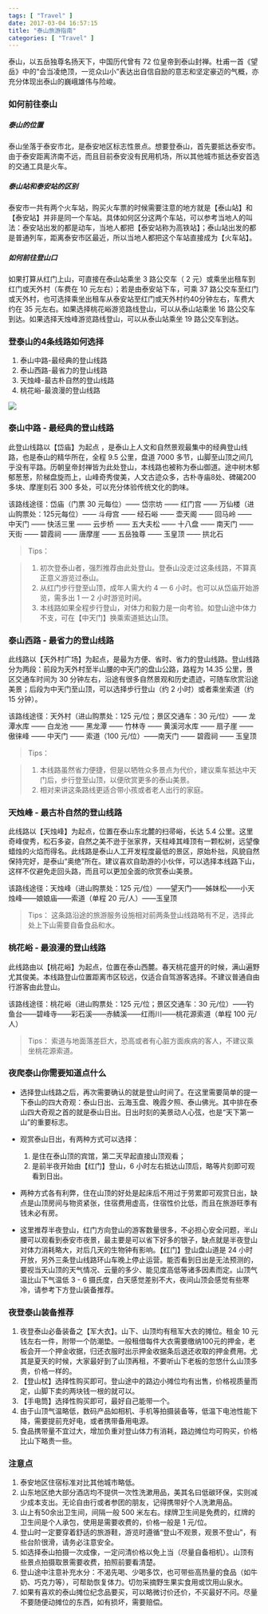 ```yaml
---
tags: [ "Travel" ]
date: 2017-03-04 16:57:15
title: "泰山旅游指南"
categories: [ "Travel" ]
---
```


泰山，以五岳独尊名扬天下，中国历代曾有 72 位皇帝到泰山封禅。杜甫一首《望岳》中的“会当凌绝顶，一览众山小”表达出自信自励的意志和坚定豪迈的气概，亦充分体现出泰山的巍峨雄伟与险峻。

<!--more-->

### 如何前往泰山

##### 泰山的位置

泰山坐落于泰安市北，是泰安地区标志性景点。想要登泰山，首先要抵达泰安市。由于泰安距离济南不远，而且目前泰安没有民用机场，所以其他城市抵达泰安首选的交通工具是火车。

##### 泰山站和泰安站的区别

泰安市一共有两个火车站，购买火车票的时候需要注意的地方就是【泰山站】和【泰安站】并非是同一个车站。具体如何区分这两个车站，可以参考当地人的叫法：泰安站出发的都是动车，当地人都把【泰安站称为高铁站】；泰山站出发的都是普通列车，距离泰安市区最近，所以当地人都把这个车站直接成为【火车站】。

##### 如何前往登山口

如果打算从红门上山，可直接在泰山站乘坐 3 路公交车（ 2 元）或乘坐出租车到红门或天外村（车费在 10 元左右）；若是由泰安站下车，可乘 37 路公交车至红门或天外村，也可选择乘坐出租车从泰安站至红门或天外村约40分钟左右，车费大约在 35 元左右。如果选择桃花峪游览路线登山，可以从泰山站乘坐 16 路公交车到达。如果选择天烛峰游览路线登山，可以从泰山站乘坐 19 路公交车到达。

### 登泰山的4条线路如何选择

1. 泰山中路-最经典的登山线路
2. 泰山西路-最省力的登山线路
3. 天烛峰-最古朴自然的登山线路
4. 桃花峪-最浪漫的登山线路

![](https://tc.tosone.cn/20190703180529.jpeg)

### 泰山中路 - 最经典的登山线路
此登山线路以【岱庙】为起点 ，是泰山上人文和自然景观最集中的经典登山线路，也是泰山的精华所在，全程 9.5 公里，盘道 7000 多节，山脚至山顶之间几乎没有平路。历朝皇帝封禅皆为此处登山，本线路也被称为泰山御道。途中树木郁郁葱葱，阶梯盘旋而上，山峰奇秀俊美，人文古迹众多，古朴寺庙8处、碑碣200多块、摩崖刻石 300 多处，可以充分体验传统文化的韵味。


该路线途径：岱庙（门票 30 元每位）—— 岱宗坊 —— 红门宫 —— 万仙楼（进山购票处：125元每位）—— 斗母宫 —— 经石峪 —— 壶天阁 —— 回马岭 —— 中天门 —— 快活三里 —— 云步桥 —— 五大夫松 —— 十八盘 —— 南天门 —— 天街 —— 碧霞祠 —— 唐摩崖 —— 五岳独尊 —— 玉皇顶 —— 拱北石

> Tips：

>  1. 初次登泰山者，强烈推荐由此处登山。登泰山没走过这条线路，不算真正意义游览过泰山。
>  2. 从红门步行登至山顶，成年人需大约 4 — 6 小时。也可以从岱庙开始游览，需多出 1 — 2 小时游览时间。
>  3. 本线路如果全程步行登山，对体力和毅力是一向考验。如登山途中体力不支，可在【中天门】换乘索道抵达山顶。

### 泰山西路 - 最省力的登山线路

此线路以【天外村广场】为起点，是最为方便、省时、省力的登山线路。登山线路分为两段：前段为天外村至半山腰的中天门的盘山公路，路程为 14.35 公里，景区交通车时间为 30 分钟左右，沿途有很多自然景观和历史遗迹，可随车欣赏沿途美景；后段为中天门至山顶，可以选择步行登山（约 2 小时）或者乘坐索道（约 15 分钟）。


该路线途径：天外村（进山购票处：125 元/位；景区交通车：30 元/位）—— 龙潭水库 —— 白龙池 —— 黑龙潭 —— 竹林寺 —— 黄溪河水库 —— 扇子崖 —— 傲徕峰 —— 中天门 —— 索道（100 元/位）——南天门 —— 碧霞祠 —— 玉皇顶

> Tips：

>   1. 本线路虽然省力便捷，但是以牺牲众多景点为代价，建议乘车抵达中天门后，步行登至山顶，以便欣赏更多的泰山美景。
>   2. 相对来讲这条路线更适合带小孩或者老人出行的家庭。

### 天烛峰 - 最古朴自然的登山线路

此线路以【天烛峰】为起点，位置在泰山东北麓的扫帚峪，长达 5.4 公里。这里奇峰俊秀，松石多姿，自然之美不逊于张家界，天柱峰其峰顶有一颗松树，远望像蜡烛的火焰而得名。此线路是泰山人工开发程度最低的景区，原始朴拙，风貌自然保持完好，是泰山“奥绝”所在。建议喜欢自助游的小伙伴，可以选择本线路下山，这样不仅避免走回头路，而且可以更加全面的欣赏泰山美景。


该路线途径：天烛峰（进山购票处：125 元/位）——望天门——姊妹松——小天烛峰——娘娘庙——索道（单程 20 元/人）——玉皇顶

> Tips：
> 这条路沿途的旅游服务设施相对前两条登山线路略有不足，选择此处上下山需要自备食品和水。

### 桃花峪 - 最浪漫的登山线路

此线路由以【桃花峪】为起点，位置在泰山西麓。春天桃花盛开的时候，满山遍野尤其俊美。本线路登山位置距离市区较远，仅适合自驾游客选择。不建议普通自由行游客由此登山。

该路线途径：桃花峪（进山购票处：125 元/位；景区交通车：30 元/位）——钓鱼台——碧峰寺——彩石溪——赤鳞溪——红雨川——桃花源索道（单程 100 元/人）

> Tips：
> 索道与地面落差巨大，恐高或者有心脏方面疾病的客人，不建议乘坐桃花源索道。

### 夜爬泰山你需要知道点什么

- 选择登山线路之后，再次需要确认的就是登山时间了。在这里需要简单的提一下泰山的四大奇观：泰山日出、云海玉盘、晚霞夕照、泰山佛光。其中排在泰山四大奇观之首的就是泰山日出。日出时刻的美景动人心弦，也是“天下第一山”的重要标志。

- 观赏泰山日出，有两种方式可以选择：

  1. 是住在泰山顶的宾馆，第二天早起直接山顶观看；
  2. 是前半夜开始由【红门】登山，6 小时左右抵达山顶后，略等片刻即可观看到日出。


- 两种方式各有利弊，住在山顶的好处是起床后不用过于劳累即可观赏日出，缺点是山顶房间与物资紧张，住宿费用虚高，住宿性价比低，而且在旅游旺季有钱未必有房。

- 这里推荐半夜登山，红门方向登山的游客数量很多，不必担心安全问题，半山腰可以观看到泰安市夜景，最主要是可以省下好多的银子，缺点就是半夜登山对体力消耗略大，对后几天的生物钟有影响。【红门】登山盘山道是 24 小时开放，另外三条登山线路环山车晚上停止运营。能否看到日出是无法预测的，要视当天山顶的天气情况、云量的多少、能见度高低等诸多因素而定。山顶气温比山下气温低 3 - 6 摄氏度，白天感觉差别不大，夜间山顶会感觉有些寒冷，请参考下方登山装备推荐。

### 夜登泰山装备推荐

1. 夜登泰山必备装备之【军大衣】。山下、山顶均有租军大衣的摊位。租金 10 元钱左右一件，附带一个防潮垫。一般租借每件大衣需要缴纳100元的押金，老板会开一个押金收据，归还衣服时出示押金收据条后退还收取的押金费用。尤其是夏天的时候，大家最好到了山顶再租，不要听山下老板的忽悠什么山顶多贵，价格一样的。
2. 【登山杖】选择性购买即可。登山途中的路边小摊位均有出售，价格视质量而定，山脚下卖的两块钱一根的就可以。
3. 【手电筒】选择性购买即可，最好自己能带一个。
4. 由于山顶气温略低，数码产品如相机、手机等拍摄装备等，低温下电池性能下降，需要提前充好电，或者携带备用电源。
5. 食品携带量不宜过大，增加负重对登山体力有消耗，路边摊位均可购买，价格比山下略贵一些。

### 注意点
1. 泰安地区住宿标准对比其他城市略低。
2. 山东地区绝大部分酒店均不提供一次性洗漱用品，美其名曰低碳环保，实则减少成本支出。无论自由行或者参团的朋友，记得携带好个人洗漱用品。
3. 山上有50余出卫生间，间隔一般 500 米左右。绿牌卫生间是免费的，红牌的卫生间是个人承包，使用是需要收费的，价格一般是 1 元/位。
4. 登山时一定要穿着舒适的旅游鞋，游览时遵循“登山不观景，观景不登山”，有些台阶很滑，请务必注意安全。
5. 如选择泰山拍摄一次成像，一定问清价格以免上当（尽量自备相机）。山顶有些景点拍摄取景需要收费，拍照前要看清楚。
6. 登山途中注意补充水分：不渴先喝、少喝多饮，也可带些高热量的食品（如牛奶、巧克力等），可帮助恢复体力。切勿采摘野生果实食用或饮用山泉水。
7. 如果有喜欢的泰山摊位纪念品要买，可以略微讨价还价，不买最好不问。尽量不要随便动摊位的东西，如有损坏，需要赔偿。
